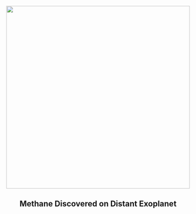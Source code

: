 
<p align="center"><img src="https://apod.nasa.gov/apod/image/2309/ExoplanetJ2_Jabakenji_960.jpg" width="500" height="500"></p>
<h2 align="center"> Methane Discovered on Distant Exoplanet </h2>
